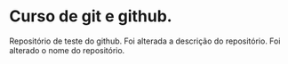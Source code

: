 # Curso de git e github.
Repositório de teste do github.
Foi alterada a descrição do repositório.
Foi alterado o nome do repositório.
